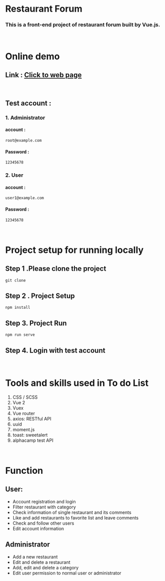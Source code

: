 # Restaurant Forum

### This is a front-end project of restaurant forum built by Vue.js.

<br>

# Online demo

## Link : [Click to web page](https://eji6u94g.github.io/forum-front-end-vue2/#/restaurants)

<br>

## Test account :

### 1. Administrator

#### account :

```
root@example.com
```

#### Password :

```
12345678
```

### 2. User

#### account :

```
user1@example.com
```

#### Password :

```
12345678
```

<br>

# Project setup for running locally

## Step 1 .Please clone the project

```
git clone
```

## Step 2 . Project Setup

```
npm install
```

## Step 3. Project Run

```
npm run serve
```

## Step 4. Login with test account

<br>

# Tools and skills used in To do List

1. CSS / SCSS
2. Vue 2
3. Vuex
4. Vue router
4. axios: RESTful API
5. uuid
6. moment.js
7. toast: sweetalert
8. alphacamp test API

<br>

# Function
## User:
- Account registration and login
- Filter restaurant with category
- Check information of single restaurant and its comments
- Like and add restaurants to favorite list and leave comments
- Check and follow other users
- Edit account information
## Administrator
- Add a new restaurant
- Edit and delete a restaurant
- Add, edit and delete a category
- Edit user permission to normal user or administrator

